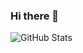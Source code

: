 ### Hi there 👋

<!--
**Archer743/Archer743** is a ✨ _special_ ✨ repository because its `README.md` (this file) appears on your GitHub profile.

Here are some ideas to get you started:

- 🔭 I’m currently working on ...
- 🌱 I’m currently learning ...
- 👯 I’m looking to collaborate on ...
- 🤔 I’m looking for help with ...
- 💬 Ask me about ...
- 📫 How to reach me: ...
- 😄 Pronouns: ...
- ⚡ Fun fact: ...

C - radical, merko, gruvbox, tokyonight, onedark, synthwave
S - dark, cobalt, highcontrast, dracula
-->
 
![GitHub Stats](https://github-readme-stats.vercel.app/api?username=Archer743&theme=merko)

